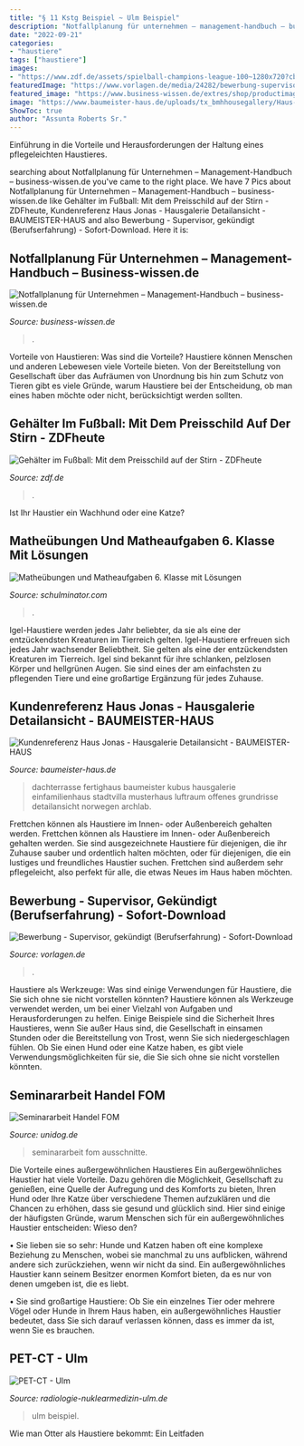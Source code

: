 ```yaml
---
title: "§ 11 Kstg Beispiel ~ Ulm Beispiel"
description: "Notfallplanung für unternehmen – management-handbuch – business-wissen.de"
date: "2022-09-21"
categories:
- "haustiere"
tags: ["haustiere"]
images:
- "https://www.zdf.de/assets/spielball-champions-league-100~1280x720?cb=1597776573233"
featuredImage: "https://www.vorlagen.de/media/24282/bewerbung-supervisor-gekuendigt-berufserfahrung-3.png"
featured_image: "https://www.business-wissen.de/extres/shop/productimage/9916706_1.png"
image: "https://www.baumeister-haus.de/uploads/tx_bmhhousegallery/Haus-Jonas_hausgalerie-7.jpg"
ShowToc: true
author: "Assunta Roberts Sr."
---
```



Einführung in die Vorteile und Herausforderungen der Haltung eines pflegeleichten Haustieres.

	

		
searching about Notfallplanung für Unternehmen – Management-Handbuch – business-wissen.de you've came to the right place. We have 7 Pics about Notfallplanung für Unternehmen – Management-Handbuch – business-wissen.de like Gehälter im Fußball: Mit dem Preisschild auf der Stirn - ZDFheute, Kundenreferenz Haus Jonas - Hausgalerie Detailansicht - BAUMEISTER-HAUS and also Bewerbung - Supervisor, gekündigt (Berufserfahrung) - Sofort-Download. Here it is:
		
    
## Notfallplanung Für Unternehmen – Management-Handbuch – Business-wissen.de

<img loading=lazy src="https://www.business-wissen.de/extres/shop/productimage/9916706_1.png" onerror="this.onerror=null;this.src='https://tse4.mm.bing.net/th?id=OIP.LnZHOdxI0zBD_QYYaey3tAHaKe&amp;pid=15.1';" alt="Notfallplanung für Unternehmen – Management-Handbuch – business-wissen.de">

_Source: business-wissen.de_

>. 

	

Vorteile von Haustieren: Was sind die Vorteile?
Haustiere können Menschen und anderen Lebewesen viele Vorteile bieten. Von der Bereitstellung von Gesellschaft über das Aufräumen von Unordnung bis hin zum Schutz von Tieren gibt es viele Gründe, warum Haustiere bei der Entscheidung, ob man eines haben möchte oder nicht, berücksichtigt werden sollten.

    
## Gehälter Im Fußball: Mit Dem Preisschild Auf Der Stirn - ZDFheute

<img loading=lazy src="https://www.zdf.de/assets/spielball-champions-league-100~1280x720?cb=1597776573233" onerror="this.onerror=null;this.src='https://tse4.mm.bing.net/th?id=OIP.BsLJQIBZdIs-tIucXVk-7wHaEK&amp;pid=15.1';" alt="Gehälter im Fußball: Mit dem Preisschild auf der Stirn - ZDFheute">

_Source: zdf.de_

>. 

	

Ist Ihr Haustier ein Wachhund oder eine Katze?

    
## Matheübungen Und Matheaufgaben 6. Klasse Mit Lösungen

<img loading=lazy src="https://schulminator.com/sites/default/files/styles/1000px_wide/public/pdfpreview/382-ueb66_0.png?itok=DEuATE7I" onerror="this.onerror=null;this.src='https://tse2.mm.bing.net/th?id=OIP.sGRmhGF1MCYsxyANiexFqwHaKe&amp;pid=15.1';" alt="Matheübungen und Matheaufgaben 6. Klasse mit Lösungen">

_Source: schulminator.com_

>. 

	

Igel-Haustiere werden jedes Jahr beliebter, da sie als eine der entzückendsten Kreaturen im Tierreich gelten.
Igel-Haustiere erfreuen sich jedes Jahr wachsender Beliebtheit. Sie gelten als eine der entzückendsten Kreaturen im Tierreich. Igel sind bekannt für ihre schlanken, pelzlosen Körper und hellgrünen Augen. Sie sind eines der am einfachsten zu pflegenden Tiere und eine großartige Ergänzung für jedes Zuhause.

    
## Kundenreferenz Haus Jonas - Hausgalerie Detailansicht - BAUMEISTER-HAUS

<img loading=lazy src="https://www.baumeister-haus.de/uploads/tx_bmhhousegallery/Haus-Jonas_hausgalerie-7.jpg" onerror="this.onerror=null;this.src='https://tse2.mm.bing.net/th?id=OIP.RRXxCjR93Ko-nXsKqKwrFwHaE8&amp;pid=15.1';" alt="Kundenreferenz Haus Jonas - Hausgalerie Detailansicht - BAUMEISTER-HAUS">

_Source: baumeister-haus.de_

>dachterrasse fertighaus baumeister kubus hausgalerie einfamilienhaus stadtvilla musterhaus luftraum offenes grundrisse detailansicht norwegen archlab. 

	

Frettchen können als Haustiere im Innen- oder Außenbereich gehalten werden.
Frettchen können als Haustiere im Innen- oder Außenbereich gehalten werden. Sie sind ausgezeichnete Haustiere für diejenigen, die ihr Zuhause sauber und ordentlich halten möchten, oder für diejenigen, die ein lustiges und freundliches Haustier suchen. Frettchen sind außerdem sehr pflegeleicht, also perfekt für alle, die etwas Neues im Haus haben möchten.

    
## Bewerbung - Supervisor, Gekündigt (Berufserfahrung) - Sofort-Download

<img loading=lazy src="https://www.vorlagen.de/media/24282/bewerbung-supervisor-gekuendigt-berufserfahrung-3.png" onerror="this.onerror=null;this.src='https://tse2.mm.bing.net/th?id=OIP.DYFH_EsvkwO-IZbAlg96BAHaKf&amp;pid=15.1';" alt="Bewerbung - Supervisor, gekündigt (Berufserfahrung) - Sofort-Download">

_Source: vorlagen.de_

>. 

	

Haustiere als Werkzeuge: Was sind einige Verwendungen für Haustiere, die Sie sich ohne sie nicht vorstellen könnten?
Haustiere können als Werkzeuge verwendet werden, um bei einer Vielzahl von Aufgaben und Herausforderungen zu helfen. Einige Beispiele sind die Sicherheit Ihres Haustieres, wenn Sie außer Haus sind, die Gesellschaft in einsamen Stunden oder die Bereitstellung von Trost, wenn Sie sich niedergeschlagen fühlen. Ob Sie einen Hund oder eine Katze haben, es gibt viele Verwendungsmöglichkeiten für sie, die Sie sich ohne sie nicht vorstellen könnten.

    
## Seminararbeit Handel FOM

<img loading=lazy src="https://www.unidog.de/previews/12768/preview_big_0.jpg" onerror="this.onerror=null;this.src='https://tse3.mm.bing.net/th?id=OIP.BXG42FSiOCQVARfZrs6L_QHaKd&amp;pid=15.1';" alt="Seminararbeit Handel FOM">

_Source: unidog.de_

>seminararbeit fom ausschnitte. 

	

Die Vorteile eines außergewöhnlichen Haustieres
Ein außergewöhnliches Haustier hat viele Vorteile. Dazu gehören die Möglichkeit, Gesellschaft zu genießen, eine Quelle der Aufregung und des Komforts zu bieten, Ihren Hund oder Ihre Katze über verschiedene Themen aufzuklären und die Chancen zu erhöhen, dass sie gesund und glücklich sind. Hier sind einige der häufigsten Gründe, warum Menschen sich für ein außergewöhnliches Haustier entscheiden:
Wieso den?

• Sie lieben sie so sehr: Hunde und Katzen haben oft eine komplexe Beziehung zu Menschen, wobei sie manchmal zu uns aufblicken, während andere sich zurückziehen, wenn wir nicht da sind. Ein außergewöhnliches Haustier kann seinem Besitzer enormen Komfort bieten, da es nur von denen umgeben ist, die es liebt.

• Sie sind großartige Haustiere: Ob Sie ein einzelnes Tier oder mehrere Vögel oder Hunde in Ihrem Haus haben, ein außergewöhnliches Haustier bedeutet, dass Sie sich darauf verlassen können, dass es immer da ist, wenn Sie es brauchen.

    
## PET-CT - Ulm

<img loading=lazy src="https://www.radiologie-nuklearmedizin-ulm.de/fileadmin/ulm/images_800x560/PET-CT-Beispiel_Organe_Ganzkoerper.jpg" onerror="this.onerror=null;this.src='https://tse3.mm.bing.net/th?id=OIP.cCQWLQLat_MhOlcfadH-cAHaKS&amp;pid=15.1';" alt="PET-CT - Ulm">

_Source: radiologie-nuklearmedizin-ulm.de_

>ulm beispiel. 

	

Wie man Otter als Haustiere bekommt: Ein Leitfaden

